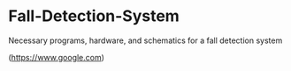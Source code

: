 # Fall-Detection-System
Necessary programs, hardware, and schematics for a fall detection system

(https://www.google.com)
